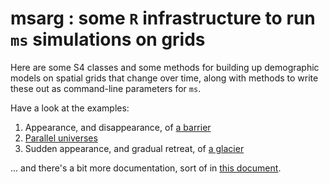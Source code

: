 **msarg** : some `R` infrastructure to run `ms` simulations on grids
====================================================================

Here are some S4 classes and some methods for building up demographic models on spatial grids
that change over time,
along with methods to write these out as command-line parameters for `ms`.

Have a look at the examples:

1. Appearance, and disappearance, of [a barrier](http://petrelharp.github.io/msarg/barrier-howto.html)
2. [Parallel universes](parallel-universes-howto.html)
3. Sudden appearance, and gradual retreat, of [a glacier](http://petrelharp.github.io/msarg/glaciation-howto.html)

... and there's a bit more documentation, sort of in [this document](http://petrelharp.github.io/msarg/using-msarg.html).
